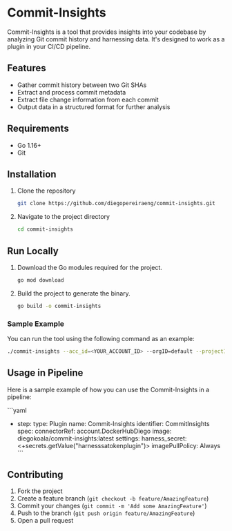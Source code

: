 
# Commit-Insights

Commit-Insights is a tool that provides insights into your codebase by analyzing Git commit history and harnessing data. It's designed to work as a plugin in your CI/CD pipeline.

## Features

- Gather commit history between two Git SHAs
- Extract and process commit metadata
- Extract file change information from each commit
- Output data in a structured format for further analysis

## Requirements

- Go 1.16+
- Git

## Installation

1. Clone the repository
    ```bash
    git clone https://github.com/diegopereiraeng/commit-insights.git
    ```

2. Navigate to the project directory
    ```bash
    cd commit-insights
    ```

## Run Locally

1. Download the Go modules required for the project.
    ```bash
    go mod download
    ```

2. Build the project to generate the binary.
    ```bash
    go build -o commit-insights
    ```

### Sample Example

You can run the tool using the following command as an example:

```bash
./commit-insights --acc_id=<YOUR_ACCOUNT_ID> --orgID=default --projectID=GIT_FLOW_DEMO --pipelineID=Plugin_Factory --stageID=Build_Golang --statusList=Success --repoName=commit-insights --branch=main --buildType=branch --ingestionType=pipeline --harness_secret=<YOUR_HARNESS_READ_TOKEN>
```

## Usage in Pipeline

Here is a sample example of how you can use the Commit-Insights in a pipeline:

\`\`\`yaml
- step:
    type: Plugin
    name: Commit-Insights
    identifier: CommitInsights
    spec:
      connectorRef: account.DockerHubDiego
      image: diegokoala/commit-insights:latest
      settings:
        harness_secret: <+secrets.getValue("harnesssatokenplugin")>
      imagePullPolicy: Always
\`\`\`

## Contributing

1. Fork the project
2. Create a feature branch (`git checkout -b feature/AmazingFeature`)
3. Commit your changes (`git commit -m 'Add some AmazingFeature'`)
4. Push to the branch (`git push origin feature/AmazingFeature`)
5. Open a pull request
